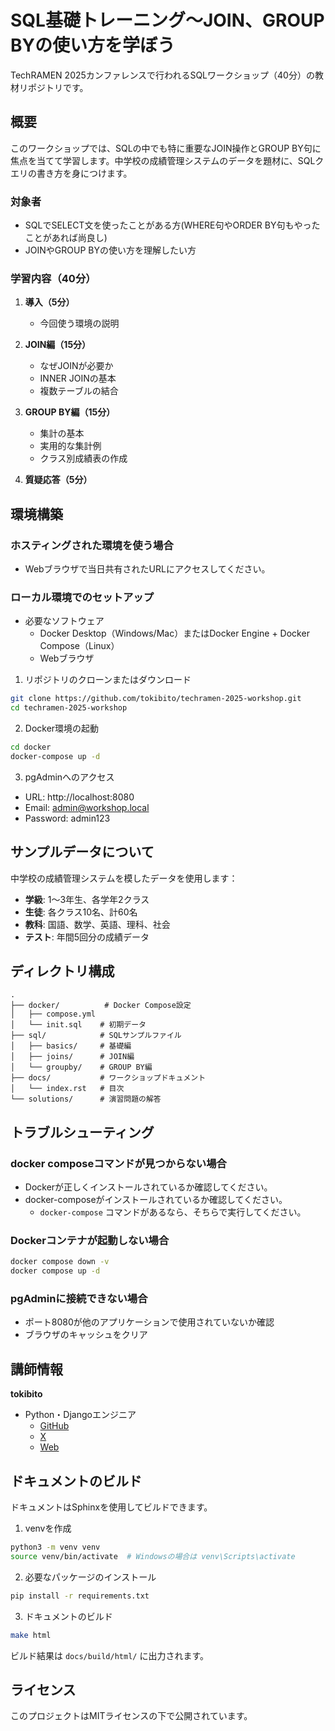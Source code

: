 # SQL基礎トレーニング～JOIN、GROUP BYの使い方を学ぼう

TechRAMEN 2025カンファレンスで行われるSQLワークショップ（40分）の教材リポジトリです。

## 概要

このワークショップでは、SQLの中でも特に重要なJOIN操作とGROUP BY句に焦点を当てて学習します。中学校の成績管理システムのデータを題材に、SQLクエリの書き方を身につけます。

### 対象者

- SQLでSELECT文を使ったことがある方(WHERE句やORDER BY句もやったことがあれば尚良し)
- JOINやGROUP BYの使い方を理解したい方

### 学習内容（40分）

1. **導入（5分）**
   - 今回使う環境の説明

2. **JOIN編（15分）**
   - なぜJOINが必要か
   - INNER JOINの基本
   - 複数テーブルの結合

3. **GROUP BY編（15分）**
   - 集計の基本
   - 実用的な集計例
   - クラス別成績表の作成

4. **質疑応答（5分）**

## 環境構築

### ホスティングされた環境を使う場合

- Webブラウザで当日共有されたURLにアクセスしてください。

### ローカル環境でのセットアップ

- 必要なソフトウェア
   - Docker Desktop（Windows/Mac）またはDocker Engine + Docker Compose（Linux）
   - Webブラウザ

1. リポジトリのクローンまたはダウンロード
```bash
git clone https://github.com/tokibito/techramen-2025-workshop.git
cd techramen-2025-workshop
```

2. Docker環境の起動
```bash
cd docker
docker-compose up -d
```

3. pgAdminへのアクセス
- URL: http://localhost:8080
- Email: admin@workshop.local
- Password: admin123

## サンプルデータについて

中学校の成績管理システムを模したデータを使用します：
- **学級**: 1〜3年生、各学年2クラス
- **生徒**: 各クラス10名、計60名
- **教科**: 国語、数学、英語、理科、社会
- **テスト**: 年間5回分の成績データ

## ディレクトリ構成

```
.
├── docker/          # Docker Compose設定
│   ├── compose.yml
│   └── init.sql    # 初期データ
├── sql/            # SQLサンプルファイル
│   ├── basics/     # 基礎編
│   ├── joins/      # JOIN編
│   └── groupby/    # GROUP BY編
├── docs/           # ワークショップドキュメント
│   └── index.rst   # 目次
└── solutions/      # 演習問題の解答
```

## トラブルシューティング

### docker composeコマンドが見つからない場合
- Dockerが正しくインストールされているか確認してください。
- docker-composeがインストールされているか確認してください。
   - `docker-compose` コマンドがあるなら、そちらで実行してください。

### Dockerコンテナが起動しない場合
```bash
docker compose down -v
docker compose up -d
```

### pgAdminに接続できない場合
- ポート8080が他のアプリケーションで使用されていないか確認
- ブラウザのキャッシュをクリア

## 講師情報

**tokibito**
- Python・Djangoエンジニア
   - [GitHub](https://github.com/tokibito)
   - [X](https://x.com/tokibito)
   - [Web](https://nullpobug.com/)

## ドキュメントのビルド

ドキュメントはSphinxを使用してビルドできます。

1. venvを作成
```bash
python3 -m venv venv
source venv/bin/activate  # Windowsの場合は venv\Scripts\activate
```

2. 必要なパッケージのインストール
```bash
pip install -r requirements.txt
```

3. ドキュメントのビルド
```bash
make html
```

ビルド結果は `docs/build/html/` に出力されます。

## ライセンス

このプロジェクトはMITライセンスの下で公開されています。
